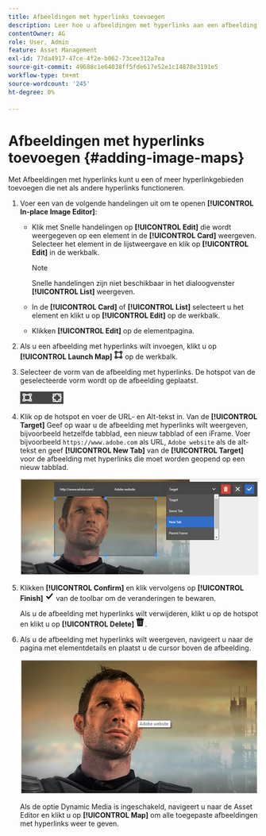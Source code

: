 ```yaml
---
title: Afbeeldingen met hyperlinks toevoegen
description: Leer hoe u afbeeldingen met hyperlinks aan een afbeelding kunt toevoegen.
contentOwner: AG
role: User, Admin
feature: Asset Management
exl-id: 77da4917-47ce-4f2e-b062-73cee312a7ea
source-git-commit: 49688c1e64038ff5fde617e52e1c14878e3191e5
workflow-type: tm+mt
source-wordcount: '245'
ht-degree: 0%

---
```


# Afbeeldingen met hyperlinks toevoegen {#adding-image-maps}

Met Afbeeldingen met hyperlinks kunt u een of meer hyperlinkgebieden toevoegen die net als andere hyperlinks functioneren.

1. Voer een van de volgende handelingen uit om te openen **[!UICONTROL In-place Image Editor]**:

   * Klik met Snelle handelingen op **[!UICONTROL Edit]** die wordt weergegeven op een element in de **[!UICONTROL Card]** weergeven. Selecteer het element in de lijstweergave en klik op **[!UICONTROL Edit]** in de werkbalk.

     >[!NOTE]
     >
     >Snelle handelingen zijn niet beschikbaar in het dialoogvenster **[!UICONTROL List]** weergeven.

   * In de **[!UICONTROL Card]** of **[!UICONTROL List]** selecteert u het element en klikt u op **[!UICONTROL Edit]** op de werkbalk.
   * Klikken **[!UICONTROL Edit]** op de elementpagina.

1. Als u een afbeelding met hyperlinks wilt invoegen, klikt u op **[!UICONTROL Launch Map]** ![afbeelding met hyperlinks](assets/do-not-localize/image-map-icon.png) op de werkbalk.
1. Selecteer de vorm van de afbeelding met hyperlinks. De hotspot van de geselecteerde vorm wordt op de afbeelding geplaatst.

   ![chlimage_1-422](assets/chlimage_1-422.png)

1. Klik op de hotspot en voer de URL- en Alt-tekst in. Van de **[!UICONTROL Target]** Geef op waar u de afbeelding met hyperlinks wilt weergeven, bijvoorbeeld hetzelfde tabblad, een nieuw tabblad of een iFrame. Voer bijvoorbeeld `https://www.adobe.com` als URL, `Adobe website` als de alt-tekst en geef **[!UICONTROL New Tab]** van de **[!UICONTROL Target]** voor de afbeelding met hyperlinks die moet worden geopend op een nieuw tabblad.

   ![chlimage_1-423](assets/chlimage_1-423.png)

1. Klikken **[!UICONTROL Confirm]** en klik vervolgens op **[!UICONTROL Finish]** ![Selecteer controle voltooid](assets/do-not-localize/check-ok-done-icon.png) van de toolbar om de veranderingen te bewaren.

   Als u de afbeelding met hyperlinks wilt verwijderen, klikt u op de hotspot en klikt u op **[!UICONTROL Delete]** ![delete](assets/do-not-localize/delete-solid-line.png).

1. Als u de afbeelding met hyperlinks wilt weergeven, navigeert u naar de pagina met elementdetails en plaatst u de cursor boven de afbeelding.

   ![chlimage_1-426](assets/chlimage_1-426.png)

   Als de optie Dynamic Media is ingeschakeld, navigeert u naar de Asset Editor en klikt u op **[!UICONTROL Map]** om alle toegepaste afbeeldingen met hyperlinks weer te geven.
